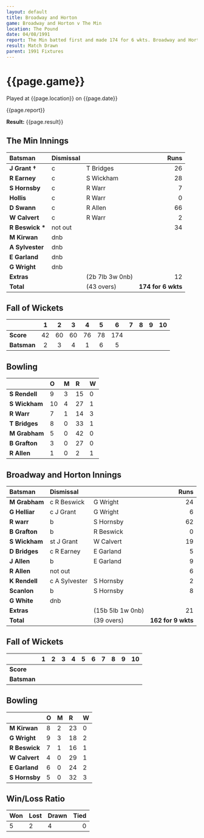 ```yaml
---
layout: default
title: Broadway and Horton
game: Broadway and Horton v The Min
location: The Pound
date: 04/08/1991
report: The Min batted first and made 174 for 6 wkts. Broadway and Horton were 162 for 9 wkts when time ran out
result: Match Drawn
parent: 1991 Fixtures
---
```


# {{page.game}}

Played at {{page.location}} on {{page.date}}

{{page.report}}

**Result:** {{page.result}}

## The Min Innings

| Batsman | Dismissal |  | Runs |
|:---|:---|---|---:|
| **J Grant &#8224;** | c | T Bridges | 26 | 
| **R Earney** | c | S Wickham | 28 | 
| **S Hornsby** | c | R Warr | 7 | 
| **Hollis** | c | R Warr | 0 | 
| **D Swann** | c | R Allen | 66 | 
| **W Calvert** | c | R Warr | 2 | 
| **R Beswick &#42;** | not out |  | 34 | 
| **M Kirwan** | dnb |  |  | 
| **A Sylvester** | dnb |  |  | 
| **E Garland** | dnb |  |  | 
| **G Wright** | dnb |  |  | 
| **Extras** | | (2b 7lb 3w 0nb) | 12 | 
| **Total** | | (43 overs) | **174 for 6 wkts** | 

## Fall of Wickets

| | 1 | 2 | 3 | 4 | 5 | 6 | 7 | 8 | 9 | 10 |
|---|:---:|:---:|:---:|:---:|:---:|:---:|:---:|:---:|:---:|:---:|
| **Score** | 42 | 60 | 60 | 76 | 78 | 174 |  |  |  |  | 
| **Batsman** | 2 | 3 | 4 | 1 | 6 | 5 |  |  |  |  | 

## Bowling

| | O | M | R | W |
|---|:---|:---|:---|:---|
| **S Rendell** | 9 | 3 | 15 | 0 | 
| **S Wickham** | 10 | 4 | 27 | 1 | 
| **R Warr** | 7 | 1 | 14 | 3 | 
| **T Bridges** | 8 | 0 | 33 | 1 |
| **M Grabham** | 5 | 0 | 42 | 0 | 
| **B Grafton** | 3 | 0 | 27 | 0 | 
| **R Allen** | 1 | 0 | 2 | 1 | 

## Broadway and Horton Innings

| Batsman | Dismissal |  | Runs |
|:---|:---|---|---:|
| **M Grabham** | c R Beswick | G Wright | 24 | 
| **G Helliar** | c J Grant | G Wright | 6 | 
| **R warr** | b | S Hornsby | 62 | 
| **B Grafton** | b | R Beswick | 0 | 
| **S Wickham** | st J Grant | W Calvert | 19 | 
| **D Bridges** | c R Earney | E Garland | 5 |
| **J Allen** | b | E Garland | 9 | 
| **R Allen** | not out |  | 6 |
| **K Rendell** | c A Sylvester | S Hornsby | 2 | 
| **Scanlon** | b | S Hornsby | 8 | 
| **G White** | dnb |  |  |
| **Extras** | | (15b 5lb 1w 0nb) | 21 | 
| **Total** | | (39 overs) | **162 for 9 wkts** | 

## Fall of Wickets

| | 1 | 2 | 3 | 4 | 5 | 6 | 7 | 8 | 9 | 10 |
|---|:---:|:---:|:---:|:---:|:---:|:---:|:---:|:---:|:---:|:---:|
| **Score** |  |  |  |  |  |  |  |  |  |  |
| **Batsman** |  |  |  |  |  |  |  |  |  |  |

## Bowling

| | O | M | R | W |
|---|:---|:---|:---|:---|
| **M Kirwan** | 8 | 2 | 23 | 0 | 
| **G Wright** | 9 | 3 | 18 | 2 | 
| **R Beswick** | 7 | 1 | 16 | 1 | 
| **W Calvert** | 4 | 0 | 29 | 1 | 
| **E Garland** | 6 | 0 | 24 | 2 |
| **S Hornsby** | 5 | 0 | 32 | 3 |

## Win/Loss Ratio

| Won | Lost | Drawn | Tied |
|:---|:---|:---|---:|
| 5 | 2 | 4 | 0 |